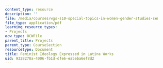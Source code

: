 ```yaml
---
content_type: resource
description: ''
file: /media/courses/wgs-s10-special-topics-in-women-gender-studies-seminar-latina-womens-voices-spring-2010/9328278a4006fb1ddfe6ea5eba6ef8d2_MITWGS_S10S10_fnl_feminist.pdf
file_type: application/pdf
learning_resource_types:
- Projects
ocw_type: OCWFile
parent_title: Projects
parent_type: CourseSection
resourcetype: Document
title: Feminist Ideology Expressed in Latina Works
uid: 9328278a-4006-fb1d-dfe6-ea5eba6ef8d2
---
```

